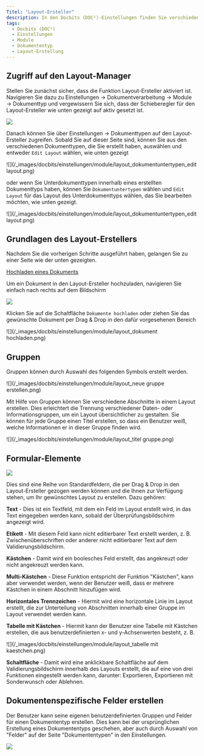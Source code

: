 ```yaml
---
Titel: "Layout-Ersteller"
description: In den Docbits (DOC²)-Einstellungen finden Sie verschiedene Module, die wichtig sind, wenn Sie mit dem PO-Matching arbeiten, Genehmigungsprozesse nutzen und Ihre Dokumententypen individuell anpassen möchten. 
tags:
  - Docbits (DOC²)
  - Einstellungen
  - Module
  - Dokumententyp
  - Layout-Erstellung
---
```


## Zugriff auf den Layout-Manager

Stellen Sie zunächst sicher, dass die Funktion Layout-Ersteller aktiviert ist. Navigieren Sie dazu zu Einstellungen → Dokumentverarbeitung → Module → Dokumenttyp und vergewissern Sie sich, dass der Schieberegler für den Layout-Ersteller wie unten gezeigt auf aktiv gesetzt ist.

![](/_images/docbits/einstellungen/module/layout_einstellungen_dokumententyp_layout-ersteller.png)

Danach können Sie über Einstellungen → Dokumenttypen auf den Layout-Ersteller zugreifen. Sobald Sie auf dieser Seite sind, können Sie aus den verschiedenen Dokumenttypen, die Sie erstellt haben, auswählen und entweder `Edit Layout` wählen, wie unten gezeigt

![](/_images/docbits/einstellungen/module/layout_dokumentuntertypen_edit layout.png)

oder wenn Sie Unterdokumenttypen innerhalb eines erstellten Dokumenttyps haben, können Sie `Dokumentuntertypen` wählen und `Edit Layout` für das Layout des Unterdokumenttyps wählen, das Sie bearbeiten möchten, wie unten gezeigt.

![](/_images/docbits/einstellungen/module/layout_dokumentuntertypen_edit layout.png)

## Grundlagen des Layout-Erstellers

Nachdem Sie die vorherigen Schritte ausgeführt haben, gelangen Sie zu einer Seite wie der unten gezeigten.

<ins>Hochladen eines Dokuments</ins>

Um ein Dokument in den Layout-Ersteller hochzuladen, navigieren Sie einfach nach rechts auf dem Bildschirm 

![](/_images/docbits/einstellungen/module/layout.png)

Klicken Sie auf die Schaltfläche `Dokumente hochladen` oder ziehen Sie das gewünschte Dokument per Drag & Drop in den dafür vorgesehenen Bereich

![](/_images/docbits/einstellungen/module/layout_dokument hochladen.png)

## Gruppen

Gruppen können durch Auswahl des folgenden Symbols erstellt werden.

![](/_images/docbits/einstellungen/module/layout_neue gruppe erstellen.png)

Mit Hilfe von Gruppen können Sie verschiedene Abschnitte in einem Layout erstellen. Dies erleichtert die Trennung verschiedener Daten- oder Informationsgruppen, um ein Layout übersichtlicher zu gestalten. Sie können für jede Gruppe einen Titel erstellen, so dass ein Benutzer weiß, welche Informationen er in dieser Gruppe finden wird.

![](/_images/docbits/einstellungen/module/layout_titel gruppe.png)


## Formular-Elemente

![](/_images/docbits/einstellungen/module/layout_formular-elemente.png)

Dies sind eine Reihe von Standardfeldern, die per Drag & Drop in den Layout-Ersteller gezogen werden können und die Ihnen zur Verfügung stehen, um Ihr gewünschtes Layout zu erstellen. Dazu gehören:

**Text** - Dies ist ein Textfeld, mit dem ein Feld im Layout erstellt wird, in das Text eingegeben werden kann, sobald der Überprüfungsbildschirm angezeigt wird.

**Etikett** - Mit diesem Feld kann nicht editierbarer Text erstellt werden, z. B. Zwischenüberschriften oder anderer nicht editierbarer Text auf dem Validierungsbildschirm.

**Kästchen** - Damit wird ein boolesches Feld erstellt, das angekreuzt oder nicht angekreuzt werden kann.

**Multi-Kästchen** - Diese Funktion entspricht der Funktion "Kästchen", kann aber verwendet werden, wenn der Benutzer weiß, dass er mehrere Kästchen in einem Abschnitt hinzufügen wird.

**Horizontales Trennzeichen** - Hiermit wird eine horizontale Linie im Layout erstellt, die zur Unterteilung von Abschnitten innerhalb einer Gruppe im Layout verwendet werden kann.

**Tabelle mit Kästchen** - Hiermit kann der Benutzer eine Tabelle mit Kästchen erstellen, die aus benutzerdefinierten x- und y-Achsenwerten besteht, z. B.

![](/_images/docbits/einstellungen/module/layout_tabelle mit kaestchen.png)

**Schaltfläche** - Damit wird eine anklickbare Schaltfläche auf dem Validierungsbildschirm innerhalb des Layouts erstellt, die auf eine von drei Funktionen eingestellt werden kann, darunter: Exportieren, Exportieren mit Sonderwunsch oder Ablehnen.

## Dokumentenspezifische Felder erstellen

Der Benutzer kann seine eigenen benutzerdefinierten Gruppen und Felder für einen Dokumententyp erstellen. Dies kann bei der ursprünglichen Erstellung eines Dokumententyps geschehen, aber auch durch Auswahl von "Felder" auf der Seite "Dokumententypen" in den Einstellungen.

![](/_images/docbits/einstellungen/module/layout_dokumententyp_felder.png)